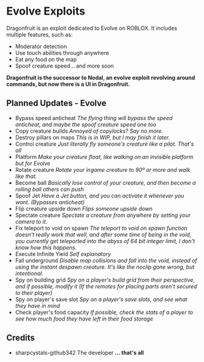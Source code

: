# Evolve Exploits
Dragonfruit is an exploit dedicated to Evolve on ROBLOX. It includes multiple features, such as:
- Moderator detection
- Use touch abilities through anywhere
- Eat any food on the map
- Spoof creature speed
.. and more soon

**Dragonfruit is the successor to Nodal, an evolve exploit revolving around commands, but now there is a UI in Dragonfruit.**

## Planned Updates - Evolve
- Bypass speed anticheat
*The flying thing will bypass the speed anticheat, and maybe the spoof creature speed one too*
- Copy creature builds
*Annoyed of copylocks? Say no more.*
- Destroy pillars on maps
*This is in WIP, but I may finish it later.*
- Control creature
*Just literally fly someone's creature like a pilot. That's all*
- Platform
*Make your creature float, like walking on an invisible platform but for Evolve*
- Rotate creature
*Rotate your ingame creature to 90º or more and walk like that.*
- Become ball
*Basically lose control of your creature, and then become a rolling ball others can push*
- Spoof Jet
*Have a Jet button, and you can activate it whenever you want. (Bypasses anticheat)*
- Flip creature upside down
*Flips someone upside down*
- Spectate creature
*Spectate a creature from anywhere by setting your camera to it.*
- Fix teleport to void on spawn
*The teleport to void on spawn function doesn't really work that well, and after some time of being in the void, you currently get teleported into the abyss of 64 bit integer limit, I don't know how this happens.*
- Execute Infinite Yield
*Self explanatory*
- Fall underground
*Disable map collisions and fall into the void, instead of using the instant despawn creature. It's like the noclip gone wrong, but intentional.*
- Spy on building grid
*Spy on a player's build grid from their perspective, and if possible, modify it (If the remotes for placing parts aren't secured to their player)*
- Spy on player's save slot
*Spy on a player's save slots, and see what they have in mind*
- Check player's food capacity
*If possible, check the stats of a player to see how much food they have left in their food storage*

## Credits
- sharpcystals-github342 The developer
**... that's all**
